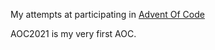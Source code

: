 My attempts at participating in [Advent Of Code](https://adventofcode.com/)

AOC2021 is my very first AOC.